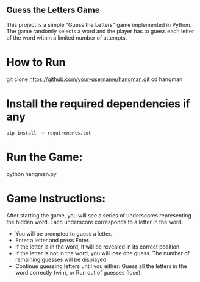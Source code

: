 ##  Guess the Letters Game

This project is a simple "Guess the Letters" game implemented in Python. The game randomly selects a word and the player has to guess each letter of the word within a limited number of attempts.

# How to Run

git clone https://github.com/your-username/hangman.git
cd hangman

# Install the required dependencies  if any

    pip install -r requirements.txt


# Run the Game:

python hangman.py

# Game Instructions:

After starting the game, you will see a series of underscores representing the hidden word. Each underscore corresponds to a letter in the word.
- You will be prompted to guess a letter.
- Enter a letter and press Enter.
- If the letter is in the word, it will be revealed in its correct position.
- If the letter is not in the word, you will lose one guess. The number of remaining guesses will be displayed.
- Continue guessing letters until you either:
Guess all the letters in the word correctly (win), or Run out of guesses (lose).

